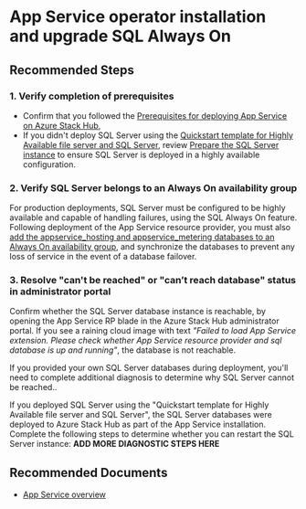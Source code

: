 <properties
    pageTitle="App Service operator installation and upgrade SQL Always On"
    description="App Service operator installation and upgrade SQL Always On"
    service="microsoft.azurestack"
    resource="azurestack"
    authors="BryanLa"
    ms.author="bryanla"
    displayOrder=""
    selfHelpType="generic"
    supportTopicIds="32742870"
    resourceTags=""
    productPesIds="17136"
    cloudEnvironments="public, Fairfax, usnat, ussec"
    articleId="appserviceazurestackhub-operator-installationandupgrade-sql-always-on"
	ownershipId="StorageMediaEdge_AzureStack_Hub"
/>

# App Service operator installation and upgrade SQL Always On

## **Recommended Steps**

### 1. Verify completion of prerequisites

- Confirm that you followed the [Prerequisites for deploying App Service on Azure Stack Hub](https://docs.microsoft.com/azure-stack/operator/azure-stack-app-service-before-you-get-started), 
- If you didn't deploy SQL Server using the [Quickstart template for Highly Available file server and SQL Server](https://docs.microsoft.com/azure-stack/operator/azure-stack-app-service-before-you-get-started#quickstart-template-for-highly-available-file-server-and-sql-server), review [Prepare the SQL Server instance](https://docs.microsoft.com/azure-stack/operator/azure-stack-app-service-before-you-get-started#prepare-the-sql-server-instance) to ensure SQL Server is deployed in a highly available configuration. 

### 2. Verify SQL Server belongs to an Always On availability group

For production deployments, SQL Server must be configured to be highly available and capable of handling failures, using the SQL Always On feature. Following deployment of the App Service resource provider, you must also [add the appservice_hosting and appservice_metering databases to an Always On availability group](https://docs.microsoft.com/sql/database-engine/availability-groups/windows/availability-group-add-a-database), and synchronize the databases to prevent any loss of service in the event of a database failover. 

### 3. Resolve "can't be reached" or "can’t reach database" status in administrator portal

Confirm whether the SQL Server database instance is reachable, by opening the App Service RP blade in the Azure Stack Hub administrator portal. If you see a raining cloud image with text *"Failed to load App Service extension. Please check whether App Service resource provider and sql database is up and running"*, the database is not reachable.

If you provided your own SQL Server databases during deployment, you'll need to complete additional diagnosis to determine why SQL Server cannot be reached..

If you deployed SQL Server using the "Quickstart template for Highly Available file server and SQL Server", the SQL Server databases were deployed to Azure Stack Hub as part of the App Service installation. Complete the following steps to determine whether you can restart the SQL Server instance:
**ADD MORE DIAGNOSTIC STEPS HERE**

## **Recommended Documents**

* [App Service overview](https://docs.microsoft.com/azure-stack/operator/azure-stack-app-service-overview)

